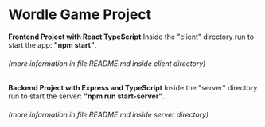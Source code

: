 # Wordle Game Project

<b>Frontend Project with React TypeScript</b>
Inside the "client" directory run to start the app: <b>"npm start"</b>. <h6>(more information in file README.md inside client directory)</h6>

<b>Backend Project with Express and TypeScript</b>
Inside the "server" directory run to start the server: <b>"npm run start-server"</b>. <h6>(more information in file README.md inside server directory)</h6>
